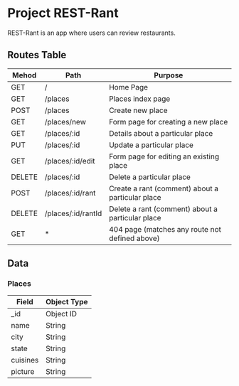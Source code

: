 # Project REST-Rant

REST-Rant is an app where users can review restaurants.

## Routes Table
| Mehod | Path | Purpose |
| ----- | ---- | ------- |
| GET | / | Home Page |
| GET | /places | Places index page |
| POST | /places | Create new place |
| GET | /places/new | Form page for creating a new place |
| GET | /places/:id | Details about a particular place |
| PUT | /places/:id | Update a particular place |
| GET | /places/:id/edit | Form page for editing an existing place |
| DELETE | /places/:id | Delete a particular place |
| POST | /places/:id/rant | Create a rant (comment) about a particular place |
| DELETE | /places/:id/rantId | Delete a rant (comment) about a particular place |
| GET | * | 404 page (matches any route not defined above) |

## Data
### Places
| Field | Object Type |
| ----- | ----------- |
| _id | Object ID |
| name | String |
| city | String |
| state | String |
| cuisines | String |
| picture | String |